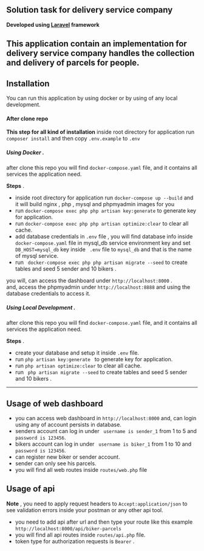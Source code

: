 ## Solution task for delivery service company

**Developed using  [Laravel](https://laravel.com/) framework** <br>

This application contain an implementation for delivery service company handles the
collection and delivery of parcels for people.
---

## Installation

You can run this application by using docker or by using of any  local development.

#### After clone repo 

**This step for all kind of installation**
inside root directory for application run ``` composer install ``` and then copy ``.env.example`` to ``.env``


##### Using Docker .<br>

after clone this repo you will find `docker-compose.yaml` file, and it contains all services the application need.

**Steps** .<br>
- inside root directory for application run `` docker-compose up --build `` and it will build nginx , php , mysql and phpmyadmin images for you
- run ``` docker-compose exec php php artisan key:generate ``` to generate key for application.
- run ``` docker-compose exec php php artisan optimize:clear ``` to clear all cache.
- add database credentials in ``.env`` file , you will find database info inside  `docker-compose.yaml` file in mysql_db service environment key
and set ```DB_HOST=mysql_db``` key inside `` .env`` file to ```mysql_db``` and that is the name of mysql service.
- run ``` docker-compose exec php php artisan migrate --seed``` to create tables and seed 5 sender and 10 bikers .

you will, can access the dashboard under ``` http://localhost:8000 ``` .<br>
and, access the phpmyadmin under ``` http://localhost:8888 ```  and using the database credentials to access it.


##### Using Local Development .<br>

after clone this repo you will find `docker-compose.yaml` file, and it contains all services the application need.


**Steps** .<br>

- create your database and setup it inside ``` .env ``` file.
- run ```php artisan key:generate ``` to generate key for application.
- run ``` php artisan optimize:clear ``` to clear all cache.
- run  ``` php artisan migrate --seed``` to create tables and seed 5 sender and 10 bikers .

---
## Usage of web dashboard

- you can access web dashboard in ``` http://localhost:8000 ``` and, can login using any of account persists in database.
- senders account can log in under ``` username is sender_1``` from 1 to 5 and ``` password is 123456 ```.
- bikers account can log in under ``` username is biker_1``` from 1 to 10 and ``` password is 123456 ```.
- can register new biker or sender account.
- sender can only see his parcels.
- you will find all web routes inside ```routes/web.php``` file


## Usage of api

**Note** , you need to apply request headers to ``` Accept:application/json ``` to see validation errors inside your postman  or any other api tool.

- you need to add api after url and then type your route like this example ```http://localhost:8000/api/biker-parcels```
- you will find all api routes inside ```routes/api.php``` file.
- token type for authorization requests is ```Bearer``` .


